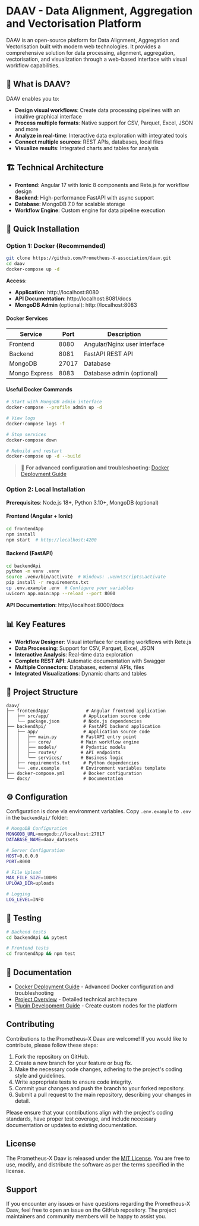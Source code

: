 # DAAV - Data Alignment, Aggregation and Vectorisation Platform

DAAV is an open-source platform for Data Alignment, Aggregation and Vectorisation built with modern web technologies. It provides a comprehensive solution for data processing, alignment, aggregation, vectorisation, and visualization through a web-based interface with visual workflow capabilities.

## 🎯 What is DAAV?

DAAV enables you to:
- **Design visual workflows**: Create data processing pipelines with an intuitive graphical interface
- **Process multiple formats**: Native support for CSV, Parquet, Excel, JSON and more
- **Analyze in real-time**: Interactive data exploration with integrated tools
- **Connect multiple sources**: REST APIs, databases, local files
- **Visualize results**: Integrated charts and tables for analysis

## 🏗️ Technical Architecture

- **Frontend**: Angular 17 with Ionic 8 components and Rete.js for workflow design
- **Backend**: High-performance FastAPI with async support
- **Database**: MongoDB 7.0 for scalable storage
- **Workflow Engine**: Custom engine for data pipeline execution

## 🚀 Quick Installation

### Option 1: Docker (Recommended)
```bash
git clone https://github.com/Prometheus-X-association/daav.git
cd daav
docker-compose up -d
```

**Access**:
- **Application**: http://localhost:8080
- **API Documentation**: http://localhost:8081/docs
- **MongoDB Admin** (optional): http://localhost:8083

#### Docker Services
| Service | Port | Description |
|---------|------|-------------|
| Frontend | 8080 | Angular/Nginx user interface |
| Backend | 8081 | FastAPI REST API |
| MongoDB | 27017 | Database |
| Mongo Express | 8083 | Database admin (optional) |

#### Useful Docker Commands
```bash
# Start with MongoDB admin interface
docker-compose --profile admin up -d

# View logs
docker-compose logs -f

# Stop services
docker-compose down

# Rebuild and restart
docker-compose up -d --build
```

> 🔧 **For advanced configuration and troubleshooting**: [Docker Deployment Guide](DOCKER_DEPLOYMENT.md)

### Option 2: Local Installation

**Prerequisites**: Node.js 18+, Python 3.10+, MongoDB (optional)

#### Frontend (Angular + Ionic)
```bash
cd frontendApp
npm install
npm start  # http://localhost:4200
```

#### Backend (FastAPI)
```bash
cd backendApi
python -m venv .venv
source .venv/bin/activate  # Windows: .venv\Scripts\activate
pip install -r requirements.txt
cp .env.example .env  # Configure your variables
uvicorn app.main:app --reload --port 8000
```

**API Documentation**: http://localhost:8000/docs

## 📊 Key Features

- **Workflow Designer**: Visual interface for creating workflows with Rete.js
- **Data Processing**: Support for CSV, Parquet, Excel, JSON
- **Interactive Analysis**: Real-time data exploration
- **Complete REST API**: Automatic documentation with Swagger
- **Multiple Connectors**: Databases, external APIs, files
- **Integrated Visualizations**: Dynamic charts and tables

## 📁 Project Structure

```
daav/
├── frontendApp/              # Angular frontend application
│   ├── src/app/             # Application source code
│   └── package.json         # Node.js dependencies
├── backendApi/              # FastAPI backend application
│   ├── app/                 # Application source code
│   │   ├── main.py         # FastAPI entry point
│   │   ├── core/           # Main workflow engine
│   │   ├── models/         # Pydantic models
│   │   ├── routes/         # API endpoints
│   │   └── services/       # Business logic
│   ├── requirements.txt     # Python dependencies
│   └── .env.example        # Environment variables template
├── docker-compose.yml       # Docker configuration
└── docs/                    # Documentation
```

## ⚙️ Configuration

Configuration is done via environment variables. Copy `.env.example` to `.env` in the `backendApi/` folder:

```bash
# MongoDB Configuration
MONGODB_URL=mongodb://localhost:27017
DATABASE_NAME=daav_datasets

# Server Configuration
HOST=0.0.0.0
PORT=8000

# File Upload
MAX_FILE_SIZE=100MB
UPLOAD_DIR=uploads

# Logging
LOG_LEVEL=INFO
```

## 🧪 Testing

```bash
# Backend tests
cd backendApi && pytest

# Frontend tests
cd frontendApp && npm test
```

## 📖 Documentation

- [Docker Deployment Guide](DOCKER_DEPLOYMENT.md) - Advanced Docker configuration and troubleshooting
- [Project Overview](docs/OVERVIEW.md) - Detailed technical architecture
- [Plugin Development Guide](docs/PLUGGINS.md) - Create custom nodes for the platform

## Contributing

Contributions to the Prometheus-X Daav are welcome! If you would like to contribute, please follow these steps:

1. Fork the repository on GitHub.
2. Create a new branch for your feature or bug fix.
3. Make the necessary code changes, adhering to the project's coding style and guidelines.
4. Write appropriate tests to ensure code integrity.
5. Commit your changes and push the branch to your forked repository.
6. Submit a pull request to the main repository, describing your changes in detail.

Please ensure that your contributions align with the project's coding standards, have proper test coverage, and include necessary documentation or updates to existing documentation.

## License

The Prometheus-X Daav is released under the [MIT License](LICENSE). You are free to use, modify, and distribute the software as per the terms specified in the license.

## Support

If you encounter any issues or have questions regarding the Prometheus-X Daav, feel free to open an issue on the GitHub repository. The project maintainers and community members will be happy to assist you.
